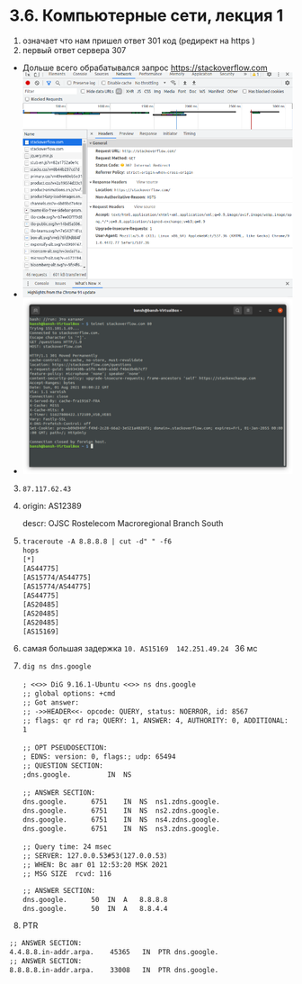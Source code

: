 # 3.6. Компьютерные сети, лекция 1
1. означает что нам пришел ответ 301 код (редирект на  https )
2. первый ответ сервера 307
* Дольше всего обрабатывался запрос https://stackoverflow.com
* ![1](https://github.com/Bansh1990/netology-homework/blob/master/3.6.%D0%9A%D0%BE%D0%BC%D0%BF%D1%8C%D1%8E%D1%82%D0%B5%D1%80%D0%BD%D1%8B%D0%B5_%D1%81%D0%B5%D1%82%D0%B8%2C_%D0%BB%D0%B5%D0%BA%D1%86%D0%B8%D1%8F_1/screenshot/1.png)
* ![2](https://github.com/Bansh1990/netology-homework/blob/master/3.6.%D0%9A%D0%BE%D0%BC%D0%BF%D1%8C%D1%8E%D1%82%D0%B5%D1%80%D0%BD%D1%8B%D0%B5_%D1%81%D0%B5%D1%82%D0%B8%2C_%D0%BB%D0%B5%D0%BA%D1%86%D0%B8%D1%8F_1/screenshot/2.png)

3. `87.117.62.43`
4. origin:         AS12389

    descr:          OJSC Rostelecom Macroregional Branch South
5. ````shell
   traceroute -A 8.8.8.8 | cut -d" " -f6
   hops
   [*]
   [AS44775]
   [AS15774/AS44775]
   [AS15774/AS44775]
   [AS44775]
   [AS20485]
   [AS20485]
   [AS20485]
   [AS15169]
   ````
6. самая большая задержка 
```10. AS15169  142.251.49.24 ``` 36 мс
7. ```shell
   dig ns dns.google
   
   ; <<>> DiG 9.16.1-Ubuntu <<>> ns dns.google
   ;; global options: +cmd
   ;; Got answer:
   ;; ->>HEADER<<- opcode: QUERY, status: NOERROR, id: 8567
   ;; flags: qr rd ra; QUERY: 1, ANSWER: 4, AUTHORITY: 0, ADDITIONAL: 1
   
   ;; OPT PSEUDOSECTION:
   ; EDNS: version: 0, flags:; udp: 65494
   ;; QUESTION SECTION:
   ;dns.google.			IN	NS
   
   ;; ANSWER SECTION:
   dns.google.		6751	IN	NS	ns1.zdns.google.
   dns.google.		6751	IN	NS	ns2.zdns.google.
   dns.google.		6751	IN	NS	ns4.zdns.google.
   dns.google.		6751	IN	NS	ns3.zdns.google.
   
   ;; Query time: 24 msec
   ;; SERVER: 127.0.0.53#53(127.0.0.53)
   ;; WHEN: Вс авг 01 12:53:20 MSK 2021
   ;; MSG SIZE  rcvd: 116
   
   ```
   
   ```shell
   ;; ANSWER SECTION:
   dns.google.		50	IN	A	8.8.8.8
   dns.google.		50	IN	A	8.8.4.4
   
   ```
 8.  PTR
   ```shell
   ;; ANSWER SECTION:
   4.4.8.8.in-addr.arpa.	45365	IN	PTR	dns.google.
   ;; ANSWER SECTION:
   8.8.8.8.in-addr.arpa.	33008	IN	PTR	dns.google.
   ```
